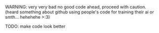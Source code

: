WARNING: very very bad no good code ahead, proceed with caution.
(heard something about github using people's code for training their ai or smth... hehehehe >:3)

TODO: make code look better

